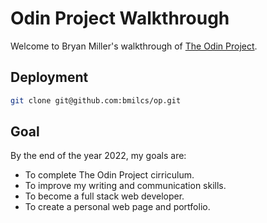 # Odin Project Walkthrough

Welcome to Bryan Miller's walkthrough of [The Odin Project](https://www.theodinproject.com). 

## Deployment

``` sh
git clone git@github.com:bmilcs/op.git
```

## Goal

By the end of the year 2022, my goals are: 

* To complete The Odin Project cirriculum.
* To improve my writing and communication skills.
* To become a full stack web developer.
* To create a personal web page and portfolio.
